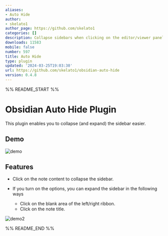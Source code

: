 ```yaml
---
aliases:
- Auto Hide
author:
- skelato1
author_page: https://github.com/skelato1
categories: []
description: Collapse sidebars when clicking on the editor/viewer panel
downloads: 11583
mobile: false
number: 597
title: Auto Hide
type: plugin
updated: '2024-03-25T19:03:30'
url: https://github.com/skelato1/obsidian-auto-hide
version: 0.4.8
---
```


%% README_START %%

# Obsidian Auto Hide Plugin

This plugin enables you to collapse (and expand) the sidebar easier.

## Demo

![demo](https://user-images.githubusercontent.com/97661658/184786896-358e253a-d024-4d31-a33b-f200ce69e53a.gif)

## Features

- Click on the note content to collapse the sidebar.

- If you turn on the options, you can expand the sidebar in the following ways
    - Click on the blank area of the left/right ribbon.
    - Click on the note title.

![demo2](https://user-images.githubusercontent.com/97661658/184786906-ba29ca56-9d06-48c1-a148-3c8e6b503d6d.gif)


%% README_END %%